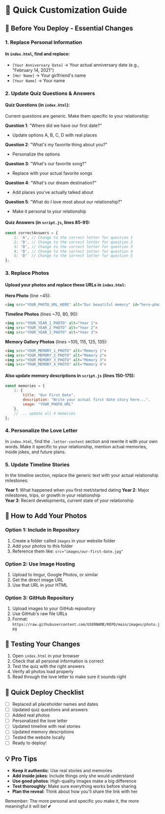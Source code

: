# 🎨 Quick Customization Guide

## 🚀 Before You Deploy - Essential Changes

### 1. **Replace Personal Information**

#### In `index.html`, find and replace:
- `[Your Anniversary Date]` → Your actual anniversary date (e.g., "February 14, 2021")
- `[Her Name]` → Your girlfriend's name
- `[Your Name]` → Your name

### 2. **Update Quiz Questions & Answers**

#### Quiz Questions (in `index.html`):
Current questions are generic. Make them specific to your relationship:

**Question 1**: "Where did we have our first date?"
- Update options A, B, C, D with real places

**Question 2**: "What's my favorite thing about you?"
- Personalize the options

**Question 3**: "What's our favorite song?"
- Replace with your actual favorite songs

**Question 4**: "What's our dream destination?"
- Add places you've actually talked about

**Question 5**: "What do I love most about our relationship?"
- Make it personal to your relationship

#### Quiz Answers (in `script.js`, lines 85-91):
```javascript
const correctAnswers = {
    1: 'A', // Change to the correct letter for question 1
    2: 'D', // Change to the correct letter for question 2
    3: 'D', // Change to the correct letter for question 3
    4: 'D', // Change to the correct letter for question 4
    5: 'D'  // Change to the correct letter for question 5
};
```

### 3. **Replace Photos**

#### Upload your photos and replace these URLs in `index.html`:

**Hero Photo** (line ~45):
```html
<img src="YOUR_PHOTO_URL_HERE" alt="Our beautiful memory" id="hero-photo">
```

**Timeline Photos** (lines ~70, 80, 90):
```html
<img src="YOUR_YEAR_1_PHOTO" alt="Year 1">
<img src="YOUR_YEAR_2_PHOTO" alt="Year 2">
<img src="YOUR_YEAR_3_PHOTO" alt="Year 3">
```

**Memory Gallery Photos** (lines ~105, 115, 125, 135):
```html
<img src="YOUR_MEMORY_1_PHOTO" alt="Memory 1">
<img src="YOUR_MEMORY_2_PHOTO" alt="Memory 2">
<img src="YOUR_MEMORY_3_PHOTO" alt="Memory 3">
<img src="YOUR_MEMORY_4_PHOTO" alt="Memory 4">
```

#### Also update memory descriptions in `script.js` (lines 150-175):
```javascript
const memories = {
    1: {
        title: "Our First Date",
        description: "Write your actual first date story here...",
        image: "YOUR_PHOTO_URL"
    },
    // ... update all 4 memories
};
```

### 4. **Personalize the Love Letter**

In `index.html`, find the `.letter-content` section and rewrite it with your own words. Make it specific to your relationship, mention actual memories, inside jokes, and future plans.

### 5. **Update Timeline Stories**

In the timeline section, replace the generic text with your actual relationship milestones:

**Year 1**: What happened when you first met/started dating
**Year 2**: Major milestones, trips, or growth in your relationship  
**Year 3**: Recent developments, current state of your relationship

## 📸 How to Add Your Photos

### Option 1: Include in Repository
1. Create a folder called `images` in your website folder
2. Add your photos to this folder
3. Reference them like: `src="images/our-first-date.jpg"`

### Option 2: Use Image Hosting
1. Upload to Imgur, Google Photos, or similar
2. Get the direct image URL
3. Use that URL in your HTML

### Option 3: GitHub Repository
1. Upload images to your GitHub repository
2. Use GitHub's raw file URLs
3. Format: `https://raw.githubusercontent.com/USERNAME/REPO/main/images/photo.jpg`

## 🎯 Testing Your Changes

1. Open `index.html` in your browser
2. Check that all personal information is correct
3. Test the quiz with the right answers
4. Verify all photos load properly
5. Read through the love letter to make sure it sounds right

## 🚀 Quick Deploy Checklist

- [ ] Replaced all placeholder names and dates
- [ ] Updated quiz questions and answers
- [ ] Added real photos
- [ ] Personalized the love letter
- [ ] Updated timeline with real stories
- [ ] Updated memory descriptions
- [ ] Tested the website locally
- [ ] Ready to deploy!

## 💡 Pro Tips

- **Keep it authentic**: Use real stories and memories
- **Add inside jokes**: Include things only she would understand
- **Use good photos**: High-quality images make a big difference
- **Test thoroughly**: Make sure everything works before sharing
- **Plan the reveal**: Think about how you'll share the link with her

Remember: The more personal and specific you make it, the more meaningful it will be! 💕
